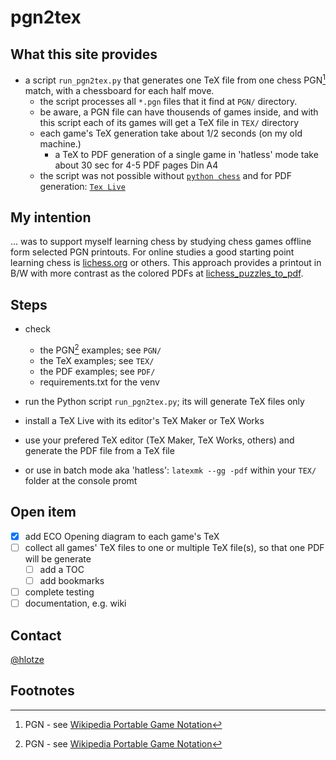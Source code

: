 # pgn2tex

## What this site provides 
- a script `run_pgn2tex.py` that generates one TeX file from one chess PGN[^1] match, with a chessboard for each half move. 
  - the script processes all `*.pgn` files that it find at `PGN/` directory.
  - be aware, a PGN file can have thousends of games inside, and with this script each of its games will get a TeX file in `TEX/` directory
  - each game's TeX generation take about 1/2 seconds (on my old machine.)
    - a TeX to PDF generation of a single game in 'hatless' mode take about 30 sec for 4-5 PDF pages Din A4
  - the script was not possible without [`python chess`](https://github.com/niklasf/python-chess) and for PDF generation: [`Tex Live`](https://www.tug.org/texlive/)

## My intention
... was to support myself learning chess by studying chess games offline form selected PGN printouts.
For online studies a good starting point learning chess is [lichess.org](https://lichess.org/) or others.
This approach provides a printout in B/W with more contrast as the colored PDFs at [lichess_puzzles_to_pdf](https://github.com/hlotze/lichess_puzzles_to_pdf).

## Steps
- check 
  - the PGN[^1] examples; see `PGN/`
  - the TeX examples; see `TEX/`
  - the PDF examples; see `PDF/`
  - requirements.txt for the venv

- run the Python script `run_pgn2tex.py`; its will generate TeX files only
- install a TeX Live with its editor's TeX Maker or TeX Works
- use your prefered TeX editor (TeX Maker, TeX Works, others) and generate the PDF file from a TeX file
- or use in batch mode aka 'hatless': `latexmk --gg -pdf` within your `TEX/` folder at the console promt

## Open item
- [x] add ECO Opening diagram to each game's TeX
- [ ] collect all games' TeX files to one or multiple TeX file(s), so that one PDF will be generate
  - [ ] add a TOC
  - [ ] add bookmarks
- [ ] complete testing
- [ ] documentation, e.g. wiki 

## Contact
[@hlotze](https://github.com/hlotze)

## Footnotes
[^1]: PGN - see [Wikipedia Portable Game Notation](https://en.wikipedia.org/wiki/Portable_Game_Notation)

[^2]: ECO - see [Wikipedia: Encyclopaedia of Chess Openings](https://en.wikipedia.org/wiki/List_of_chess_openings) or a [Detailed opening library](https://www3.diism.unisi.it/~addabbo/ECO_aperture_scacchi.html)

[^3]: chess evaluation - see [chessprogramming.org/Evaluation](https://www.chessprogramming.org/Evaluation)

[^4]: SAN - see [Wikipedia: Algebraic_notation_(chess)](https://en.wikipedia.org/wiki/Algebraic_notation_(chess))

[^5]: TTF - see [Wikipedia: TrueType](https://en.wikipedia.org/wiki/TrueType)


